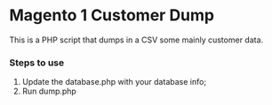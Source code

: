 # Magento 1 Customer Dump
This is a PHP script that dumps in a CSV some mainly customer data.

### Steps to use
1. Update the database.php with your database info;
2. Run dump.php
